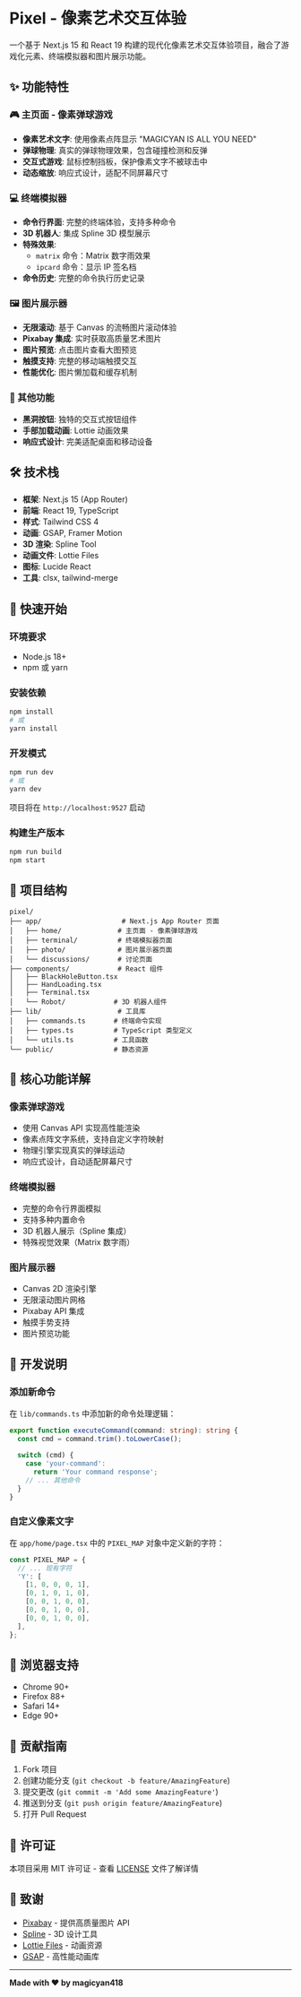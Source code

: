 # Pixel - 像素艺术交互体验

一个基于 Next.js 15 和 React 19 构建的现代化像素艺术交互体验项目，融合了游戏化元素、终端模拟器和图片展示功能。

## ✨ 功能特性

### 🎮 主页面 - 像素弹球游戏
- **像素艺术文字**: 使用像素点阵显示 "MAGICYAN IS ALL YOU NEED"
- **弹球物理**: 真实的弹球物理效果，包含碰撞检测和反弹
- **交互式游戏**: 鼠标控制挡板，保护像素文字不被球击中
- **动态缩放**: 响应式设计，适配不同屏幕尺寸

### 💻 终端模拟器
- **命令行界面**: 完整的终端体验，支持多种命令
- **3D 机器人**: 集成 Spline 3D 模型展示
- **特殊效果**: 
  - `matrix` 命令：Matrix 数字雨效果
  - `ipcard` 命令：显示 IP 签名档
- **命令历史**: 完整的命令执行历史记录

### 🖼️ 图片展示器
- **无限滚动**: 基于 Canvas 的流畅图片滚动体验
- **Pixabay 集成**: 实时获取高质量艺术图片
- **图片预览**: 点击图片查看大图预览
- **触摸支持**: 完整的移动端触摸交互
- **性能优化**: 图片懒加载和缓存机制

### 🎨 其他功能
- **黑洞按钮**: 独特的交互式按钮组件
- **手部加载动画**: Lottie 动画效果
- **响应式设计**: 完美适配桌面和移动设备

## 🛠️ 技术栈

- **框架**: Next.js 15 (App Router)
- **前端**: React 19, TypeScript
- **样式**: Tailwind CSS 4
- **动画**: GSAP, Framer Motion
- **3D 渲染**: Spline Tool
- **动画文件**: Lottie Files
- **图标**: Lucide React
- **工具**: clsx, tailwind-merge

## 🚀 快速开始

### 环境要求
- Node.js 18+ 
- npm 或 yarn

### 安装依赖
```bash
npm install
# 或
yarn install
```

### 开发模式
```bash
npm run dev
# 或
yarn dev
```

项目将在 `http://localhost:9527` 启动

### 构建生产版本
```bash
npm run build
npm start
```

## 📁 项目结构

```
pixel/
├── app/                    # Next.js App Router 页面
│   ├── home/              # 主页面 - 像素弹球游戏
│   ├── terminal/          # 终端模拟器页面
│   ├── photo/             # 图片展示器页面
│   └── discussions/       # 讨论页面
├── components/            # React 组件
│   ├── BlackHoleButton.tsx
│   ├── HandLoading.tsx
│   ├── Terminal.tsx
│   └── Robot/            # 3D 机器人组件
├── lib/                   # 工具库
│   ├── commands.ts       # 终端命令实现
│   ├── types.ts          # TypeScript 类型定义
│   └── utils.ts          # 工具函数
└── public/               # 静态资源
```

## 🎯 核心功能详解

### 像素弹球游戏
- 使用 Canvas API 实现高性能渲染
- 像素点阵文字系统，支持自定义字符映射
- 物理引擎实现真实的弹球运动
- 响应式设计，自动适配屏幕尺寸

### 终端模拟器
- 完整的命令行界面模拟
- 支持多种内置命令
- 3D 机器人展示（Spline 集成）
- 特殊视觉效果（Matrix 数字雨）

### 图片展示器
- Canvas 2D 渲染引擎
- 无限滚动图片网格
- Pixabay API 集成
- 触摸手势支持
- 图片预览功能

## 🔧 开发说明

### 添加新命令
在 `lib/commands.ts` 中添加新的命令处理逻辑：

```typescript
export function executeCommand(command: string): string {
  const cmd = command.trim().toLowerCase();
  
  switch (cmd) {
    case 'your-command':
      return 'Your command response';
    // ... 其他命令
  }
}
```

### 自定义像素文字
在 `app/home/page.tsx` 中的 `PIXEL_MAP` 对象中定义新的字符：

```typescript
const PIXEL_MAP = {
  // ... 现有字符
  'Y': [
    [1, 0, 0, 0, 1],
    [0, 1, 0, 1, 0],
    [0, 0, 1, 0, 0],
    [0, 0, 1, 0, 0],
    [0, 0, 1, 0, 0],
  ],
};
```

## 📱 浏览器支持

- Chrome 90+
- Firefox 88+
- Safari 14+
- Edge 90+

## 🤝 贡献指南

1. Fork 项目
2. 创建功能分支 (`git checkout -b feature/AmazingFeature`)
3. 提交更改 (`git commit -m 'Add some AmazingFeature'`)
4. 推送到分支 (`git push origin feature/AmazingFeature`)
5. 打开 Pull Request

## 📄 许可证

本项目采用 MIT 许可证 - 查看 [LICENSE](LICENSE) 文件了解详情

## 🙏 致谢

- [Pixabay](https://pixabay.com/) - 提供高质量图片 API
- [Spline](https://spline.design/) - 3D 设计工具
- [Lottie Files](https://lottiefiles.com/) - 动画资源
- [GSAP](https://greensock.com/gsap/) - 高性能动画库

---

**Made with ❤️ by magicyan418**
